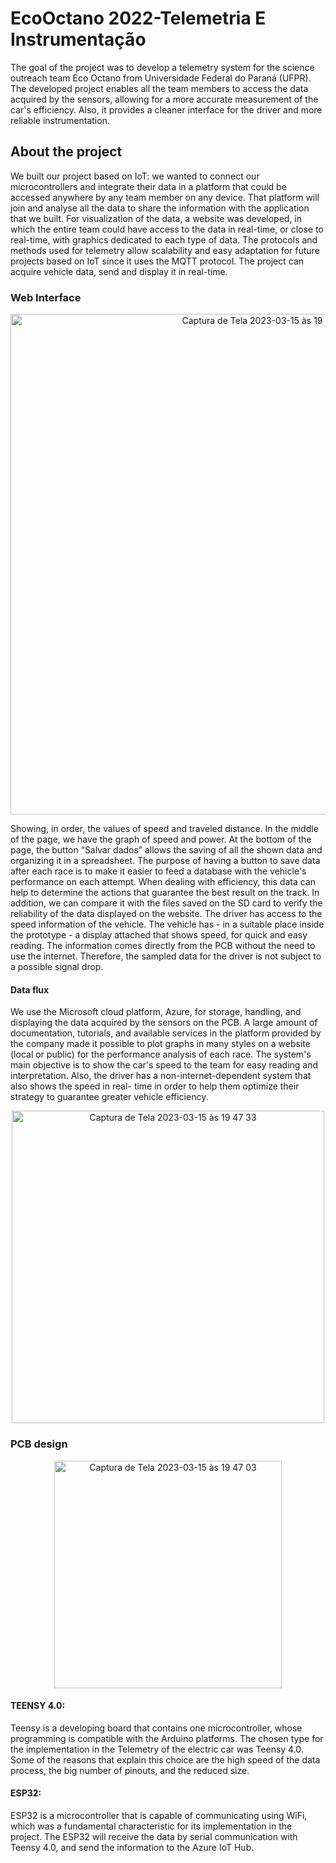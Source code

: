 # EcoOctano 2022-Telemetria E Instrumentação
 The goal of the project was to develop a telemetry system for the science outreach team Eco Octano from Universidade Federal do Paraná (UFPR). The developed project enables all the team members to access the data acquired by the sensors, allowing for a more accurate measurement of the car's efficiency. Also, it provides a cleaner interface for the driver and more reliable instrumentation.

## About the project
 We built our project based on IoT: we wanted to connect our microcontrollers and integrate their data in a platform that could be accessed anywhere by any team member on any device. That platform will join and analyse all the data to share the information with the application that we built.
 For visualization of the data, a website was developed, in which the entire team could have access to the data in real-time, or close to real-time, with graphics dedicated to each type of data. The protocols and methods used for telemetry allow scalability and easy adaptation for future projects based on IoT since it uses the MQTT protocol. The project can acquire vehicle data, send and display it in real-time.
 
### Web Interface
<p align="center">
<img width="801" alt="Captura de Tela 2023-03-15 às 19 46 45" src="https://user-images.githubusercontent.com/127882225/225461525-9ce0207f-1617-4195-b28d-7a6fab38e3ec.png">
 </p>
 
 Showing, in order, the values of speed and traveled distance. In the middle of the page, we have the graph of speed and power. At the bottom of the page, the button “Salvar dados” allows the saving of all the shown data and organizing it in a spreadsheet. The purpose of having a button to save data after each race is to make it easier to feed a database with the vehicle's performance on each attempt. When dealing with efficiency, this data can help to determine the actions that guarantee the best result on the track. In addition, we can compare it with the files saved on the SD card to verify the reliability of the data displayed on the website.
 The driver has access to the speed information of the vehicle. The vehicle has - in a suitable place inside the prototype - a display attached that shows speed, for quick and easy reading. The information comes directly from the PCB without the need to use the internet. Therefore, the sampled data for the driver is not subject to a possible signal drop.


#### Data flux

 We use the Microsoft cloud platform, Azure, for storage, handling, and displaying the data acquired by the sensors on the PCB. A large amount of documentation, tutorials, and available services in the platform provided by the company made it possible to plot graphs in many styles on a website (local or public) for the performance analysis of each race. The system's main objective is to show the car's speed to the team for easy reading and interpretation. Also, the driver has a non-internet-dependent system that also shows the speed in real- time in order to help them optimize their strategy to guarantee greater vehicle efficiency.
 <p align="center">
<img width="500" alt="Captura de Tela 2023-03-15 às 19 47 33" src="https://user-images.githubusercontent.com/127882225/225463968-53e3f1a0-135c-4d42-bd52-e1fb40454a48.png">
 </p>

### PCB design 
<p align="center">
<img width="364" alt="Captura de Tela 2023-03-15 às 19 47 03" src="https://user-images.githubusercontent.com/127882225/225462535-18c9dcfe-f75a-455f-9033-1288256f244d.png">
 </p>
 
#### TEENSY 4.0:
Teensy is a developing board that contains one microcontroller, whose programming is compatible with the Arduino platforms. The chosen type for the implementation in the Telemetry of the electric car was Teensy 4.0. Some of the reasons that explain this choice are the high speed of the data process, the big number of pinouts, and the reduced size.

#### ESP32:
ESP32 is a microcontroller that is capable of communicating using WiFi, which was a fundamental characteristic for its implementation in the project. The ESP32 will receive the data by serial communication with Teensy 4.0, and send the information to the Azure IoT Hub.
 
 

